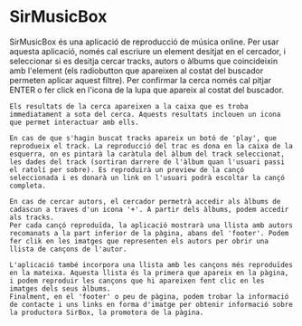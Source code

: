 # SirMusicBox

SirMusicBox és una aplicació de reproducció de música online. Per usar aquesta aplicació, només cal escriure un element desitjat en el cercador, i seleccionar si es desitja cercar tracks, autors o àlbums que coincideixin amb l'element (els radiobutton que apareixen al costat del buscador permeten aplicar aquest filtre). Per confirmar la cerca només cal pitjar ENTER o fer click en l'icona de la lupa que apareix al costat del buscador.
	
	Els resultats de la cerca apareixen a la caixa que es troba immediatament a sota del cerca. Aquests resultats inclouen un icona que permet interactuar amb ells. 
	
	En cas de que s'hagin buscat tracks apareix un botó de 'play', que reprodueix el track. La reproducció del trac es dona en la caixa de la esquerra, on es pintarà la caràtula del àlbum del track seleccionat, les dades del track (sortiran darrere de l'àlbum quan l'usuari passi el ratolí per sobre). Es reproduirà un preview de la cançó seleccionada i es donarà un link on l'usuari podrà escoltar la cançó completa.

	En cas de cercar autors, el cercador permetrà accedir als àlbums de cadascun a traves d'un icona '+'. A partir dels àlbums, podem accedir als tracks.
	Per cada cançó reproduïda, la aplicació mostrarà una llista amb autors recomanats a la part inferior de la pàgina, abans del 'footer'. Podem fer clik en les imatges que representen els autors per obrir una llista de cançons de l'autor.
	
	L'aplicació també incorpora una llista amb les cançons més reproduïdes en la mateixa. Aquesta llista és la primera que apareix en la pàgina, i podem reproduir les cançons que hi apareixen fent clic en les imatges dels seus àlbums.
	Finalment, en el 'footer' o peu de pàgina, podem trobar la informació de contacte i uns links en forma d'imatge per obtenir informació sobre la productora SirBox, la promotora de la pàgina.
